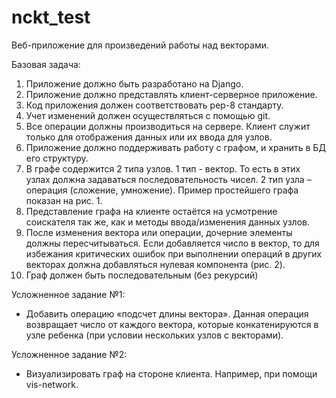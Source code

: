 # nckt_test
Веб-приложение для произведений работы над векторами.

Базовая задача:
1. Приложение должно быть разработано на Django.
2. Приложение должно представлять клиент-серверное приложение.
3. Код приложения должен соответствовать pep-8 стандарту.
4. Учет изменений должен осуществляться с помощью git.
5. Все операции должны производиться на сервере. Клиент служит только для
отображения данных или их ввода для узлов.
6. Приложение должно поддерживать работу с графом, и хранить в БД его структуру.
7. В графе содержится 2 типа узлов. 1 тип - вектор. То есть в этих узлах должна
задаваться последовательность чисел. 2 тип узла – операция (сложение,
умножение). Пример простейшего графа показан на рис. 1.
8. Представление графа на клиенте остаётся на усмотрение соискателя так же, как и
методы ввода/изменения данных узлов.
9. После изменения вектора или операции, дочерние элементы должны
пересчитываться. Если добавляется число в вектор, то для избежания критических
ошибок при выполнении операций в других векторах должна добавляться нулевая
компонента (рис. 2).
10. Граф должен быть последовательным (без рекурсий)

Усложненное задание №1:
- Добавить операцию «подсчет длины вектора». Данная операция возвращает число от
каждого вектора, которые конкатенируются в узле ребенка (при условии нескольких узлов
с векторами).

Усложненное задание №2:
- Визуализировать граф на стороне клиента. Например, при помощи vis-network.
